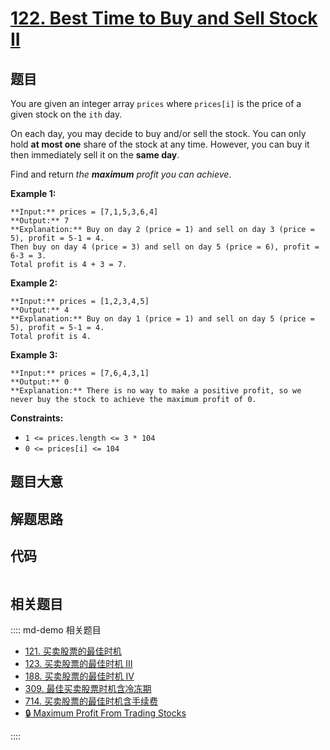 # [122. Best Time to Buy and Sell Stock II](https://leetcode.com/problems/best-time-to-buy-and-sell-stock-ii)

## 题目

You are given an integer array `prices` where `prices[i]` is the price of a
given stock on the `ith` day.

On each day, you may decide to buy and/or sell the stock. You can only hold
**at most one** share of the stock at any time. However, you can buy it then
immediately sell it on the **same day**.

Find and return _the **maximum** profit you can achieve_.



**Example 1:**

    
    
    **Input:** prices = [7,1,5,3,6,4]
    **Output:** 7
    **Explanation:** Buy on day 2 (price = 1) and sell on day 3 (price = 5), profit = 5-1 = 4.
    Then buy on day 4 (price = 3) and sell on day 5 (price = 6), profit = 6-3 = 3.
    Total profit is 4 + 3 = 7.
    

**Example 2:**

    
    
    **Input:** prices = [1,2,3,4,5]
    **Output:** 4
    **Explanation:** Buy on day 1 (price = 1) and sell on day 5 (price = 5), profit = 5-1 = 4.
    Total profit is 4.
    

**Example 3:**

    
    
    **Input:** prices = [7,6,4,3,1]
    **Output:** 0
    **Explanation:** There is no way to make a positive profit, so we never buy the stock to achieve the maximum profit of 0.
    



**Constraints:**

  * `1 <= prices.length <= 3 * 104`
  * `0 <= prices[i] <= 104`


## 题目大意

## 解题思路

## 代码

```javascript

```

## 相关题目

:::: md-demo 相关题目
- [121. 买卖股票的最佳时机](https://leetcode.com/problems/best-time-to-buy-and-sell-stock)
- [123. 买卖股票的最佳时机 III](https://leetcode.com/problems/best-time-to-buy-and-sell-stock-iii)
- [188. 买卖股票的最佳时机 IV](https://leetcode.com/problems/best-time-to-buy-and-sell-stock-iv)
- [309. 最佳买卖股票时机含冷冻期](https://leetcode.com/problems/best-time-to-buy-and-sell-stock-with-cooldown)
- [714. 买卖股票的最佳时机含手续费](https://leetcode.com/problems/best-time-to-buy-and-sell-stock-with-transaction-fee)
- [🔒 Maximum Profit From Trading Stocks](https://leetcode.com/problems/maximum-profit-from-trading-stocks)

::::
